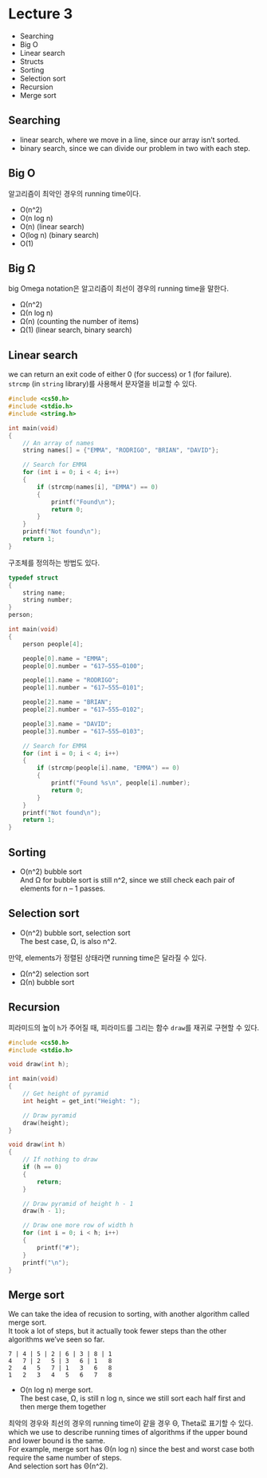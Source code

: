 # Lecture 3
- Searching
- Big O
- Linear search
- Structs
- Sorting
- Selection sort
- Recursion
- Merge sort
## Searching
- linear search, where we move in a line, since our array isn’t sorted.
- binary search, since we can divide our problem in two with each step.
## Big O
알고리즘이 최악인 경우의 running time이다.  
- O(n^2)
- O(n log n)
- O(n) (linear search)
- O(log n) (binary search)
- O(1)
## Big Ω
big Omega notation은 알고리즘이 최선이 경우의 running time을 말한다. 
- Ω(n^2)
- Ω(n log n)
- Ω(n) (counting the number of items)
- Ω(1) (linear search, binary search)  
## Linear search
we can return an exit code of either 0 (for success) or 1 (for failure).  
`strcmp` (in `string` library)를 사용해서 문자열을 비교할 수 있다.  
```c
#include <cs50.h>
#include <stdio.h>
#include <string.h>

int main(void)
{
    // An array of names
    string names[] = {"EMMA", "RODRIGO", "BRIAN", "DAVID"};

    // Search for EMMA
    for (int i = 0; i < 4; i++)
    {
        if (strcmp(names[i], "EMMA") == 0)
        {
            printf("Found\n");
            return 0;
        }
    }
    printf("Not found\n");
    return 1;
}
```
구조체를 정의하는 방법도 있다.  
```c
typedef struct
{
    string name;
    string number;
}
person;

int main(void)
{
    person people[4];

    people[0].name = "EMMA";
    people[0].number = "617–555–0100";

    people[1].name = "RODRIGO";
    people[1].number = "617–555–0101";

    people[2].name = "BRIAN";
    people[2].number = "617–555–0102";

    people[3].name = "DAVID";
    people[3].number = "617–555–0103";

    // Search for EMMA
    for (int i = 0; i < 4; i++)
    {
        if (strcmp(people[i].name, "EMMA") == 0)
        {
            printf("Found %s\n", people[i].number);
            return 0;
        }
    }
    printf("Not found\n");
    return 1;
}
```
## Sorting
- O(n^2) bubble sort  
And Ω for bubble sort is still n^2, since we still check each pair of elements for n – 1 passes.
## Selection sort
- O(n^2) bubble sort, selection sort  
The best case, Ω, is also n^2.  

만약, elements가 정렬된 상태라면 running time은 달라질 수 있다.  
- Ω(n^2) selection sort
- Ω(n) bubble sort

## Recursion
피라미드의 높이 `h`가 주어질 때, 피라미드를 그리는 함수 `draw`를 재귀로 구현할 수 있다.  
```c
#include <cs50.h>
#include <stdio.h>

void draw(int h);

int main(void)
{
    // Get height of pyramid
    int height = get_int("Height: ");

    // Draw pyramid
    draw(height);
}

void draw(int h)
{
    // If nothing to draw
    if (h == 0)
    {
        return;
    }

    // Draw pyramid of height h - 1
    draw(h - 1);

    // Draw one more row of width h
    for (int i = 0; i < h; i++)
    {
        printf("#");
    }
    printf("\n");
}
```
## Merge sort
We can take the idea of recusion to sorting, with another algorithm called merge sort.  
It took a lot of steps, but it actually took fewer steps than the other algorithms we’ve seen so far.  
```
7 | 4 | 5 | 2 | 6 | 3 | 8 | 1
4   7 | 2   5 | 3   6 | 1   8
2   4   5   7 | 1   3   6   8
1   2   3   4   5   6   7   8
```
- O(n log n) merge sort.  
The best case, Ω, is still n log n, since we still sort each half first and then merge them together

최악의 경우와 최선의 경우의 running time이 같을 경우 Θ, Theta로 표기할 수 있다.  
which we use to describe running times of algorithms if the upper bound and lower bound is the same.  
For example, merge sort has Θ(n log n) since the best and worst case both require the same number of steps.  
And selection sort has Θ(n^2).
